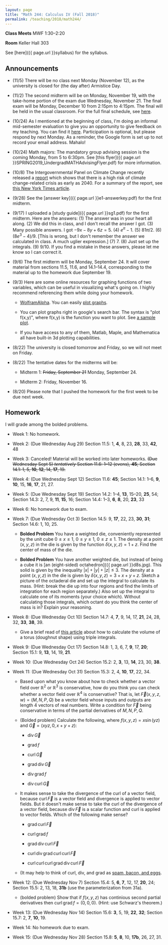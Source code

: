 ```yaml
---
layout: page
title: "Math 244: Calculus IV (Fall 2018)"
permalink: /teaching/2018/math244/
---
```


**Class Meets** MWF 1:30–2:20

**Room** Keller Hall 303

See [here]({{ page.url }}syllabus) for the syllabus.

Announcements
-------------

* (11/5) There will be no class next Monday (November 12), as the university is closed for (the day after) Armistice Day.

* (11/2) The second midterm will be on Monday, November 19, with the take-home portion of the exam due Wednesday, November 21. The final exam will be Monday, December 10 from 2:15pm to 4:15pm. The final will be held in the usual classroom. For the full final schedule, see [here](http://manoa.hawaii.edu/undergrad/schedule/final-exams/fall/).

* (10/24) As I mentioned at the beginning of class, I'm doing an informal mid-semester evaluation to give you an opportunity to give feedback on my teaching. You can find it [here](https://goo.gl/forms/oRF53fwrQ3YJY46Y2). Participation is optional, but please respond by next Monday. As a reminder, the Google form is set up to not record your email address. Mahalo!

* (10/24) Math majors: The mandatory group advising session is the coming Monday, from 5 to 6:30pm. See [this flyer]({{ page.url }}SPRING2019_UndergradMATHAdvisingFlyer.pdf) for more information.

* (10/8) The Intergovernmental Panel on Climate Change recently released a [report](http://www.ipcc.ch/report/sr15/) which shows that there is a high risk of climate change-related crisis as early as 2040. For a summary of the report, see [this New York Times article](https://www.nytimes.com/2018/10/07/climate/ipcc-climate-report-2040.html).

* (9/28) See the [answer key]({{ page.url }}e1-answerkey.pdf) for the first midterm.

* (9/17) I uploaded a [study guide]({{ page.url }}sg1.pdf) for the first midterm. Here are the answers: (1) The answer was in your heart all along. (2) We did this in class, and I don't recall the answer I got. (3) Many possible answers. I got $-9x - 8y + 6z = 5$. (4) $e^\pi - 1$. (5) $81\pi/2$. (6) $(8e^3 - 4)/9$. [This is wrong, but I don't remember the answer we calculated in class. A much uglier expression.] (7) $7$. (8) Just set up the integrals. (9) $9/10$. If you find a mistake in these answers, please let me know so I can correct it.

* (9/6) The first midterm will be Monday, September 24. It will cover material from sections 11.5, 11.6, and 14.1–14.4, corresponding to the material up to the homework due September 19. 

* (9/3) Here are some online resources for graphing functions of two variables, which can be useful in visualizing what's going on. I highly recommend referencing them while doing your homework.

    * [WolframAlpha](http://www.wolframalpha.com/). You can easily [plot graphs](http://www.wolframalpha.com/input/?i=plot+2sin+x+cos+y).

    * You can plot graphs right in google's search bar. The syntax is "plot f(x,y)", where f(x,y) is the function you want to plot. See [a sample plot](https://www.google.com/search?q=plot+2sin(x)cos(y)).

    * If you have access to any of them, Matlab, Maple, and Mathematica all have built-in 3d plotting capabilities.

* (8/22) The university is closed tomorrow and Friday, so we will not meet on Friday.

* (8/22) The tentative dates for the midterms will be:

    * Midterm 1:  <strike>Friday, September 21</strike> Monday, September 24.

    * Midterm 2: Friday, November 16.

* (8/20) Please note that I pushed the homework for the first week to be due next week. 

Homework
--------

I will grade among the bolded problems.

* Week 1: No homework.

* Week 2: (Due Wednesday Aug 29) Section 11.5: 1, **4**, 8, 23, **28**, 33, **42**, 48

* Week 3: Canceled! Material will be worked into later homeworks. <strike>(Due Wednesday Sept 5) <i>tentatively</i> Section 11.6: 1–12 (evens), <strong>45</strong>; Section 14.1: 1, 5, <strong>10</strong>, <strong>12</strong>, 14, <strong>17</strong>, 19.</strike>

* Week 4: (Due Wednesday Sept 12) Section 11.6: **45**; Section 14.1: 1–6, **9**, **10**,  15, **16**, **17**, 21, 27.

* Week 5: (Due Wednesday Sept 19) Section 14.2: 1–4, **13**, 15–20, **25**, 54; Section 14.3: 2, 7, 9, **11**, **15**, 16; Section 14.4: 1–3, **6**, **8**, 20, **23**, 33

* Week 6: No homework due to exam.

* Week 7: (Due Wednesday Oct 3) Section 14.5: 9, **17**, 22, 23, **30**, 
**31**; Section 14.6: 1, 10, 25.

    * **Bolded Problem** You have a weighted die, conveniently represented by the unit cube $0 \le x \le 1$, $0 \le y \le 1$, $0 \le z \le 1$. The density at a point $(x,y,z)$ in the die is given by the function $\delta(x,y,z) = 1 + z$. Find the center of mass of the die.

    * **Bolded Problem** You have another weighted die, but instead of being a cube it is [an (eight-sided) octahedron]({{ page.url }}d8s.jpg). This solid is given by the inequality $\lvert x\rvert + \lvert y\rvert + \lvert z\rvert \le 3$. The density at a point $(x,y,z)$ in the die is given by $\delta(x,y,z) = 3 + x + y + z$. Sketch a picture of the octaderal die and set up the integral to calculate its mass. (Hint: break the die up into four regions and find the limits of integration for each region separately.) Also set up the integral to calculate one of its moments (your choice which). Without calculating those integrals, which octant do you think the center of mass is in? Explain your reasoning.

* Week 8: (Due Wednesday Oct 10) Section 14.7: 4, **7**, 9, 14, 17, **21**, 24, 28, 32, **33**, **38**, 39.

    * Give a brief read of [this article](https://files.eric.ed.gov/fulltext/EJ720058.pdf) about how to calculate the volume of a torus (doughnut shape) using triple integrals.

* Week 9: (Due Wednesday Oct 17) Section 14.8: 1, 3, 6, 7, **9**, 17, **20**; Section 15.1: 9, **13**, 14, 19, **21**.

* Week 10: (Due Wednesday Oct 24) Section 15.2: 2, **3**, 13, **14**, 23, 30, **38**.

* Week 11: (Due Wednesday Oct 31)  Section 15.3: 2, 4, **10**, **17**, 22, 34.

    * Based upon what you know about how to check whether a vector field over $\mathbb R^2$ or $\mathbb R^3$ is conservative, how do you think you can check whether a vector field over $\mathbb R^4$ is conservative? That is, let $\vec F(x,y,z,w) = (M,N,P,Q)$ be a vector field whose inputs and outputs are length 4 vectors of real numbers. Write a condition for $\vec F$ being conservative in terms of the partial derivatives of $M,N,P,Q$. 

    * (Bolded problem) Calculate the following, where $f(x,y,z) = x\sin(yz)$ and $\vec G = (xyz,0,x+y+z)$:
    
        * $\operatorname{div} \vec G$

        * $\operatorname{grad} f$

        * $\operatorname{curl} \vec G$

        * $\operatorname{grad} \operatorname{div} \vec G$

        * $\operatorname{div} \operatorname{grad} f$

        * $\operatorname{div} \operatorname{curl} \vec G$

    * It makes sense to take the divergence of the curl of a vector field, because $\operatorname{curl} \vec F$ is a vector field and divergence is applied to vector fields. But it doesn't make sense to take the curl of the divergence of a vector field, because $\operatorname{div} \vec F$ is a scalar function and curl is applied to vector fields. Which of the following make sense? 

        * $\operatorname{grad} \operatorname{curl} \vec F$

        * $\operatorname{curl} \operatorname{grad} f$

        * $\operatorname{grad} \operatorname{div} \operatorname{curl} \vec F$

        * $\operatorname{curl} \operatorname{div} \operatorname{grad} \operatorname{curl} \operatorname{curl} \vec F$

        * $\operatorname{curl} \operatorname{curl} \operatorname{curl} \operatorname{grad} \operatorname{div} \operatorname{curl} \vec F$

    * (It may help to think of curl, div, and grad as [spam, bacon, and eggs](https://www.youtube.com/watch?v=anwy2MPT5RE).

* Week 12: (Due Wednesday Nov 7) Section 15.4: 5, **6**, **7**, 12, 17, **20**, 24; Section 15.5: 2, 13, 18, **31b** (use the parameterization from 31a).

    * (bolded problem) Show that if $f(x,y,z)$ has continious second partial derivatives then $\operatorname{curl} \operatorname{grad} f = (0,0,0)$. (Hint: use Schwarz's theorem.)


* Week 13: (Due Wednesday Nov 14) Section 15.6: **3**, 5, 19, **22**, **32**; Section 15.7: 2, **7**, **10**, 19.

* Week 14: No homework due to exam.

* Week 15: (Due Wednesday Nov 28) Section 15.8: **5**, **8**, 10, **17b**, 26, 27, 31.
